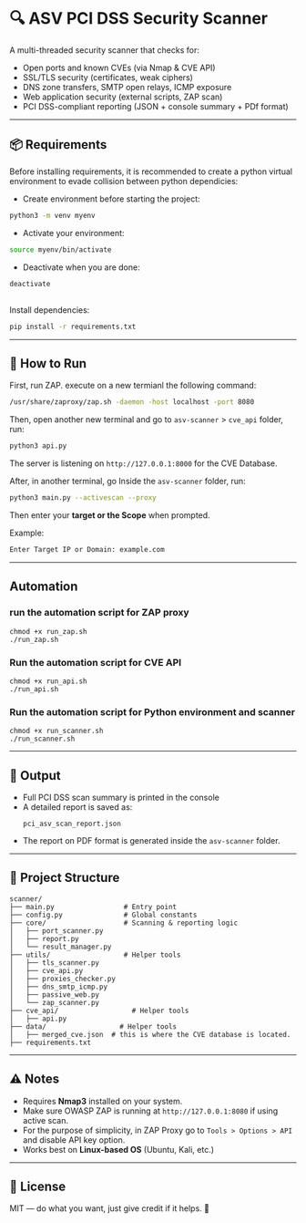 # 🔍 ASV PCI DSS Security Scanner

A multi-threaded security scanner that checks for:
- Open ports and known CVEs (via Nmap & CVE API)
- SSL/TLS security (certificates, weak ciphers)
- DNS zone transfers, SMTP open relays, ICMP exposure
- Web application security (external scripts, ZAP scan)
- PCI DSS-compliant reporting (JSON + console summary + PDf format)

---

## 📦 Requirements
Before installing requirements, it is recommended to create a python virtual environment to evade collision between  python dependicies:
- Create environment before starting the project:
```bash
python3 -m venv myenv
```
- Activate your environment:
```bash
source myenv/bin/activate
```
- Deactivate when you are done:
```bash
deactivate
```

##
Install dependencies:

```bash
pip install -r requirements.txt
```

---

## 🚀 How to Run

First, run ZAP. execute on a new termianl the following command:
```bash
/usr/share/zaproxy/zap.sh -daemon -host localhost -port 8080
```

Then, open another new terminal and go to `asv-scanner` > `cve_api` folder, run:
```bash
python3 api.py
```
The server is listening on `http://127.0.0.1:8000` for the CVE Database.

After, in another terminal, go Inside the `asv-scanner` folder, run:

```bash
python3 main.py --activescan --proxy
```

Then enter your **target or the Scope** when prompted.

Example:
```bash
Enter Target IP or Domain: example.com
```
---

## Automation 
### run the automation script for ZAP proxy
```
chmod +x run_zap.sh
./run_zap.sh
```
### Run the automation script for CVE API
```
chmod +x run_api.sh
./run_api.sh
```
### Run the automation script for Python environment and scanner
```
chmod +x run_scanner.sh
./run_scanner.sh
```
---

## 📝 Output

- Full PCI DSS scan summary is printed in the console
- A detailed report is saved as:
  ```
  pci_asv_scan_report.json
  ```
- The report on PDF format is generated inside the ``asv-scanner`` folder.  

---

## 📁 Project Structure

```
scanner/
├── main.py                 # Entry point
├── config.py               # Global constants
├── core/                   # Scanning & reporting logic
│   ├── port_scanner.py
│   ├── report.py
│   └── result_manager.py
├── utils/                  # Helper tools
│   ├── tls_scanner.py
│   ├── cve_api.py
│   ├── proxies_checker.py
│   ├── dns_smtp_icmp.py
│   ├── passive_web.py
│   └── zap_scanner.py
├── cve_api/                  # Helper tools
│   ├── api.py
├── data/                  # Helper tools
│   ├── merged_cve.json  # this is where the CVE database is located.
├── requirements.txt
```

---

## ⚠️ Notes

- Requires **Nmap3** installed on your system. 
- Make sure OWASP ZAP is running at `http://127.0.0.1:8080` if using active scan.
- For the purpose of simplicity, in ZAP Proxy go to `Tools > Options > API` and disable API key option.
- Works best on **Linux-based OS** (Ubuntu, Kali, etc.)

---

## 📖 License

MIT — do what you want, just give credit if it helps. 🙂
